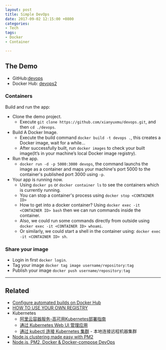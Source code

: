 ```yaml
---
layout: post
title: Simple DevOps
date: 2017-09-02 12:15:00 +0800
categories:
- Tech
tags:
- Docker
- Container

---
```


## The Demo

- GitHub:[devops](https://github.com/xianyuxmu/devops)
- Docker Hub: [devops2](https://hub.docker.com/r/xianyuxmu/devops2/)

### Containers

Build and run the app:

- Clone the demo project. 
	- Execute `git clone https://github.com/xianyuxmu/devops.git`, and then `cd ./devops`.
- Build A Docker Image.
	- Execute the build command `docker build -t devops .`, this creates a Docker image, wait for a while...
	- After successfully built, run `docker images` to check your built image(It’s in your machine’s local Docker image registry).
- Run the app.
	- `docker run -d -p 5000:3000 devops`, the command launchs the image as a container and maps your machine's port 5000 to the container's published port 3000 using `-p`.
- Your app is running now.
	- Using `docker ps` or `docker container ls` to see the containers which is currently running.
	- You can stop a container's process using `docker stop <CONTAINER ID>`
	- How to get into a docker container? Using `docker exec -it <CONTAINER ID> bash` then we can run commands inside the container.
	- Also, we could run some commands directly from outside using `docker exec -it <CONTAINER ID> whoami`.
	- Or similarly, we could start a shell in the container using: `docker exec -it <CONTAINER ID> sh`.


### Share your image

- Login in first `docker login`.
- Tag your image `docker tag image username/repository:tag`
- Publish your image `docker push username/repository:tag`


----

## Related

- [Configure automated builds on Docker Hub](https://docs.docker.com/docker-hub/builds/)
- [HOW TO USE YOUR OWN REGISTRY](https://blog.docker.com/2013/07/how-to-use-your-own-registry/)
- Kubernetes
	- [阿里云容器服务-高可用Kubernetes部署指南](https://yq.aliyun.com/articles/88526)
	- [通过 Kubernetes Web UI 管理应用](https://help.aliyun.com/document_detail/53764.html?spm=5176.100239.blogcont88526.38.odIera)
	- [通过 kubectl 连接 Kubernetes 集群](https://help.aliyun.com/document_detail/53755.html?spm=5176.100239.blogcont88526.36.odIera) - 本地连接远程机器集群
- [Node.js clustering made easy with PM2](https://keymetrics.io/2015/03/26/pm2-clustering-made-easy/)
- [Node.js, PM2, Docker & Docker-compose DevOps](https://medium.com/@adriendesbiaux/node-js-pm2-docker-docker-compose-devops-907dedd2b69a)
